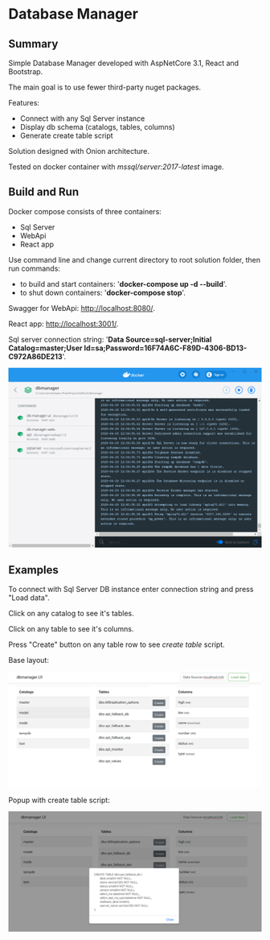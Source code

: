 # Database Manager

## Summary

Simple Database Manager developed with AspNetCore 3.1, React and Bootstrap.

The main goal is to use fewer third-party nuget packages.

Features:

- Connect with any Sql Server instance
- Display db schema (catalogs, tables, columns)
- Generate create table script 

Solution designed with Onion architecture.

Tested on docker container with _mssql/server:2017-latest_ image.

## Build and Run

Docker compose consists of three containers:

- Sql Server
- WebApi
- React app

Use command line and change current directory to root solution folder, then run commands:

- to build and start containers: '**docker-compose up -d --build**'.
- to shut down containers: '**docker-compose stop**'.

Swagger for WebApi: [http://localhost:8080/](http://localhost:8080/).

React app: [http://localhost:3001/](http://localhost:3001/).

Sql server connection string: '**Data Source=sql-server;Initial Catalog=master;User Id=sa;Password=16F74A6C-F89D-4306-BD13-C972A86DE213**'.

![docker](images/docker.png)

## Examples

To connect with Sql Server DB instance enter connection string and press "Load data".

Click on any catalog to see it's tables.

Click on any table to see it's columns.

Press "Create" button on any table row to see _create table_ script.

Base layout:

![base](images/ui-base-layout.png)

Popup with create table script:

![createtable](images/ui-create-table.png)



